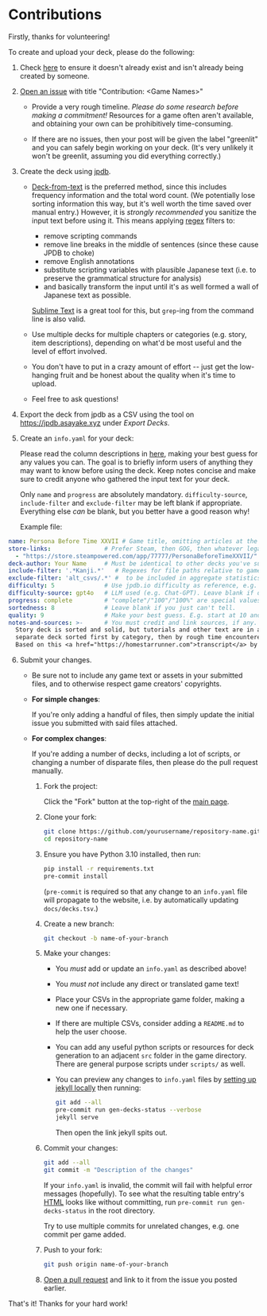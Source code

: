 # Contributions

Firstly, thanks for volunteering!

To create and upload your deck, please do the following:

1. Check [here](https://philipguin.github.io/JpdbGameDecks) to ensure it doesn't already exist and isn't already being created by someone.

2. [Open an issue](https://github.com/philipguin/JpdbGameDecks/issues) with title "Contribution: \<Game Names\>"

    * Provide a very rough timeline. _Please do some research before making a commitment!_ Resources for a game often aren't available, and obtaining your own can be prohibitively time-consuming.

    * If there are no issues, then your post will be given the label "greenlit" and you can safely begin working on your deck. (It's very unlikely it won't be greenlit, assuming you did everything correctly.)

3. Create the deck using [jpdb](https://jpdb.io).

    * [Deck-from-text](https://jpdb.io/new_deck_from_text) is the preferred method, since this includes frequency information and the total word count.
     (We potentially lose sorting information this way, but it's well worth the time saved over manual entry.)
     However, it is _strongly recommended_ you sanitize the input text before using it. This means applying [regex](https://www.regular-expressions.info/) filters to:

        * remove scripting commands
        * remove line breaks in the middle of sentences (since these cause JPDB to choke)
        * remove English annotations
        * substitute scripting variables with plausible Japanese text (i.e. to preserve the grammatical structure for analysis)
        * and basically transform the input until it's as well formed a wall of Japanese text as possible.
          
        [Sublime Text](https://www.sublimetext.com/) is a great tool for this, but `grep`-ing from the command line is also valid.

    * Use multiple decks for multiple chapters or categories (e.g. story, item descriptions), depending on what'd be most useful and the level of effort involved.

    * You don't have to put in a crazy amount of effort -- just get the low-hanging fruit and be honest about the quality when it's time to upload.

    * Feel free to ask questions!

4. Export the deck from jpdb as a CSV using the tool on <https://jpdb.asayake.xyz> under _Export Decks_.

5. Create an `info.yaml` for your deck:

    Please read the column descriptions in [here](https://philipguin.github.io/JpdbGameDecks), making your best guess for any values you can.
    The goal is to briefly inform users of anything they may want to know before using the deck.
    Keep notes concise and make sure to credit anyone who gathered the input text for your deck.

    Only `name` and `progress` are absolutely mandatory.
    `difficulty-source`, `include-filter` and `exclude-filter` may be left blank if appropriate. 
    Everything else _can_ be blank, but you better have a good reason why!

    Example file:

```yaml
name: Persona Before Time XXVII # Game title, omitting articles at the beginning (like "The").
store-links:               # Prefer Steam, then GOG, then whatever legal source.
  - "https://store.steampowered.com/app/77777/PersonaBeforeTimeXXVII/"
deck-author: Your Name     # Must be identical to other decks you've submitted.
include-filter: '.*Kanji.*'   # Regexes for file paths relative to game dir. If provided, CSVs must match (or not)
exclude-filter: 'alt_csvs/.*' #  to be included in aggregate statistics (e.g. Unique Words).
difficulty: 5              # Use jpdb.io difficulty as reference, e.g. in Chat-GPT prompt.
difficulty-source: gpt4o   # LLM used (e.g. Chat-GPT). Leave blank if difficulty gauged without.
progress: complete         # "complete"/"100"/"100%" are special values, anything else is displayed with title in parenthesis.
sortedness: 8              # Leave blank if you just can't tell.
quality: 9                 # Make your best guess. E.g. start at 10 and deduct a point for every significant problem.
notes-and-sources: >-      # You must credit and link sources, if any. '>-' marks a multi-line string that removes newlines.
  Story deck is sorted and solid, but tutorials and other text are in a
  separate deck sorted first by category, then by rough time encountered.
  Based on this <a href="https://homestarrunner.com">transcript</a> by CoolGuy27.

```

6. Submit your changes.

    * Be sure not to include any game text or assets in your submitted files, and to otherwise respect game creators' copyrights.
    
    * __For simple changes__:

        If you're only adding a handful of files, then simply update the initial issue you submitted with said files attached.

    * __For complex changes__:

        If you're adding a number of decks, including a lot of scripts, or changing a number of disparate files, then please do the pull request manually.

        1. Fork the project:

            Click the "Fork" button at the top-right of the [main page](https://github.com/philipguin/JpdbGameDecks).

        2. Clone your fork:

            ```bash
            git clone https://github.com/yourusername/repository-name.git
            cd repository-name
            ```

        3. Ensure you have Python 3.10 installed, then run:

            ```bash
            pip install -r requirements.txt
            pre-commit install
            ```

            (`pre-commit` is required so that any change to an `info.yaml` file will propagate to the website, i.e. by automatically updating `docs/decks.tsv`.)

        3. Create a new branch:

            ```bash
            git checkout -b name-of-your-branch
            ```

        4. Make your changes:

            * You *must* add or update an `info.yaml` as described above!
            * You *must not* include any direct or translated game text!
            * Place your CSVs in the appropriate game folder, making a new one if necessary.
            * If there are multiple CSVs, consider adding a `README.md` to help the user choose.
            * You can add any useful python scripts or resources for deck generation to an adjacent `src` folder in the game directory.
                There are general purpose scripts under `scripts/` as well.
            * You can preview any changes to `info.yaml` files by [setting up jekyll locally](https://jekyllrb.com/docs/installation/) then running:

                ```bash
                git add --all
                pre-commit run gen-decks-status --verbose
                jekyll serve
                ```

                Then open the link jekyll spits out.

        5. Commit your changes:

            ```bash
            git add --all
            git commit -m "Description of the changes"
            ```

            If your `info.yaml` is invalid, the commit will fail with helpful error messages (hopefully).
            To see what the resulting table entry's [HTML](docs/_includes/deck-table.html) looks like without committing,
            run `pre-commit run gen-decks-status` in the root directory.

            Try to use multiple commits for unrelated changes, e.g. one commit per game added.

        6. Push to your fork:

            ```bash
            git push origin name-of-your-branch
            ```

        7. [Open a pull request](https://github.com/philipguin/JpdbGameDecks/pulls) and link to it from the issue you posted earlier.



That's it! Thanks for your hard work!